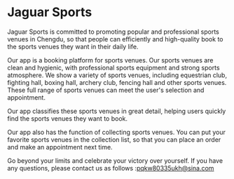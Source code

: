 # Jaguar Sports

Jaguar Sports is committed to promoting popular and professional sports venues in Chengdu, so that people can efficiently and high-quality book to the sports venues they want in their daily life.

Our app is a booking platform for sports venues. Our sports venues are clean and hygienic, with professional sports equipment and strong sports atmosphere. We show a variety of sports venues, including equestrian club, fighting hall, boxing hall, archery club, fencing hall and other sports venues. These full range of sports venues can meet the user's selection and appointment.

Our app classifies these sports venues in great detail, helping users quickly find the sports venues they want to book.

Our app also has the function of collecting sports venues. You can put your favorite sports venues in the collection list, so that you can place an order and make an appointment next time.

Go beyond your limits and celebrate your victory over yourself.
If you have any questions, please contact us as follows :pqkw80335ukh@sina.com
